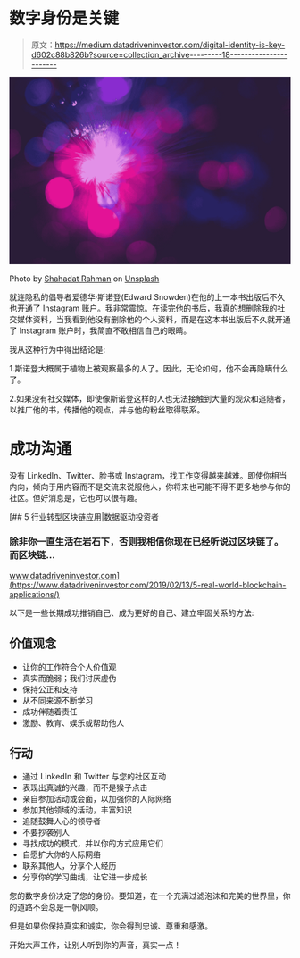 # 数字身份是关键

> 原文：<https://medium.datadriveninvestor.com/digital-identity-is-key-d602c88b826b?source=collection_archive---------18----------------------->

![](img/d9cfe76a5728efa98da182378ed7d4da.png)

Photo by [Shahadat Rahman](https://unsplash.com/@hishahadat?utm_source=medium&utm_medium=referral) on [Unsplash](https://unsplash.com?utm_source=medium&utm_medium=referral)

就连隐私的倡导者爱德华·斯诺登(Edward Snowden)在他的上一本书出版后不久也开通了 Instagram 账户。我非常震惊。在读完他的书后，我真的想删除我的社交媒体资料，当我看到他没有删除他的个人资料，而是在这本书出版后不久就开通了 Instagram 账户时，我简直不敢相信自己的眼睛。

我从这种行为中得出结论是:

1.斯诺登大概属于植物上被观察最多的人了。因此，无论如何，他不会再隐瞒什么了。

2.如果没有社交媒体，即使像斯诺登这样的人也无法接触到大量的观众和追随者，以推广他的书，传播他的观点，并与他的粉丝取得联系。

# 成功沟通

没有 LinkedIn、Twitter、脸书或 Instagram，找工作变得越来越难。即使你相当内向，倾向于用内容而不是交流来说服他人，你将来也可能不得不更多地参与你的社区。但好消息是，它也可以很有趣。

[](https://www.datadriveninvestor.com/2019/02/13/5-real-world-blockchain-applications/) [## 5 行业转型区块链应用|数据驱动投资者

### 除非你一直生活在岩石下，否则我相信你现在已经听说过区块链了。而区块链…

www.datadriveninvestor.com](https://www.datadriveninvestor.com/2019/02/13/5-real-world-blockchain-applications/) 

以下是一些长期成功推销自己、成为更好的自己、建立牢固关系的方法:

## 价值观念

*   让你的工作符合个人价值观
*   真实而脆弱；我们讨厌虚伪
*   保持公正和支持
*   从不同来源不断学习
*   成功伴随着责任
*   激励、教育、娱乐或帮助他人

## 行动

*   通过 LinkedIn 和 Twitter 与您的社区互动
*   表现出真诚的兴趣，而不是猴子点击
*   亲自参加活动或会面，以加强你的人际网络
*   参加其他领域的活动，丰富知识
*   追随鼓舞人心的领导者
*   不要抄袭别人
*   寻找成功的模式，并以你的方式应用它们
*   自愿扩大你的人际网络
*   联系其他人，分享个人经历
*   分享你的学习曲线，让它进一步成长

您的数字身份决定了您的身份。要知道，在一个充满过滤泡沫和完美的世界里，你的道路不会总是一帆风顺。

但是如果你保持真实和诚实，你会得到忠诚、尊重和感激。

开始大声工作，让别人听到你的声音，真实一点！